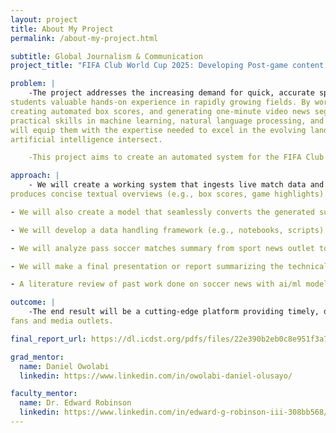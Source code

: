 ```yaml
---
layout: project
title: About My Project
permalink: /about-my-project.html

subtitle: Global Journalism & Communication
project_title: "FIFA Club World Cup 2025: Developing Post-game content using AI for automated soccer box scores and video news reports"

problem: |
    -The project addresses the increasing demand for quick, accurate sports highlights while offering
students valuable hands-on experience in rapidly growing fields. By working with live match data,
creating automated box scores, and generating one-minute video news segments, students will gain
practical skills in machine learning, natural language processing, and audio synthesis. This experience
will equip them with the expertise needed to excel in the evolving landscape where sports media and
artificial intelligence intersect.

    -This project aims to create an automated system for the FIFA Club World Cup 2025 and  FIFA World Cup 2026 that delivers near real-time post-game content. Leveraging machine learning, deep learning models, and advanced transformers libraries, the system will generate concise game summaries and transform them into engaging audio/video news segments with natural-sounding voice narration.

approach: |
    - We will create a working system that ingests live match data and
produces concise textual overviews (e.g., box scores, game highlights).

- We will also create a model that seamlessly converts the generated summaries into clear, natural-sounding audio clips.

- We will develop a data handling framework (e.g., notebooks, scripts) illustrating how match statistics are collected, processed, and fed into the AI pipelines.

- We will analyze pass soccer matches summary from sport news outlet to create authentic game summaries for the model

- We will make a final presentation or report summarizing the technical details, challenges, and lessons learned, highlighting how the system meets real-world needs in sports media.

- A literature review of past work done on soccer news with ai/ml models

outcome: |
    -The end result will be a cutting-edge platform providing timely, digestible soccer coverage to
fans and media outlets.

final_report_url: https://dl.icdst.org/pdfs/files/22e390b2eb0c8e951f3a742fda5b2d1d.pdf

grad_mentor:
  name: Daniel Owolabi
  linkedin: https://www.linkedin.com/in/owolabi-daniel-olusayo/

faculty_mentor:
  name: Dr. Edward Robinson
  linkedin: https://www.linkedin.com/in/edward-g-robinson-iii-308bb568/
---
```

